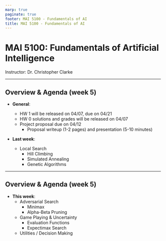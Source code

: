 ```yaml
---
marp: true
paginate: true
footer: MAI 5100 - Fundamentals of AI
title: MAI 5100 - Fundamentals of AI
---
```


# MAI 5100: Fundamentals of Artificial Intelligence

Instructor: Dr. Christopher Clarke

---

## Overview & Agenda (week 5)

- **General**: 
    - HW 1 will be released on 04/07, due on 04/21
    - HW 0 solutions and grades will be released on 04/07
    - Project proposal due on 04/12
        - Proposal writeup (1-2 pages) and presentation (5-10 minutes)

- **Last week**:
    - Local Search
        - Hill Climbing
        - Simulated Annealing
        - Genetic Algorithms

---

## Overview & Agenda (week 5)
- **This week**:
    - Adversarial Search
        - Minimax
        - Alpha-Beta Pruning
    - Game Playing & Uncertainty
        - Evaluation Functions
        - Expectimax Search
    - Utilities / Decision Making

